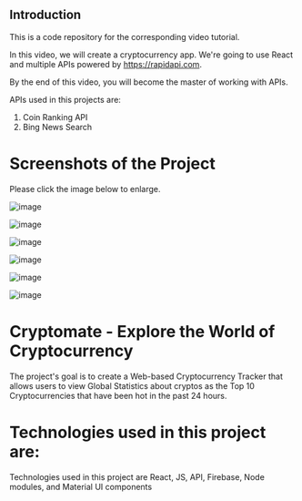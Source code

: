 
## Introduction
This is a code repository for the corresponding video tutorial. 

In this video, we will create a cryptocurrency app. We're going to use React and multiple APIs powered by https://rapidapi.com.

By the end of this video, you will become the master of working with APIs.

APIs used in this projects are:
1) Coin Ranking API
2) Bing News Search

# Screenshots of the Project

Please click the image below to enlarge.

![image](https://user-images.githubusercontent.com/69806791/165052265-72098ff2-507f-40dc-b5f4-fa8bff6c47e9.png)

![image](https://user-images.githubusercontent.com/69806791/165052355-0711e8d2-7c7f-4821-a9eb-b42eae7fd065.png)

![image](https://user-images.githubusercontent.com/69806791/165052589-d370f407-dd14-4bb6-b0e3-a8097ef23bc6.png)

![image](https://user-images.githubusercontent.com/69806791/165052691-7bd3182d-73d0-4986-8324-038e1ad7482e.png)

![image](https://user-images.githubusercontent.com/69806791/165052741-054e5545-82db-4f16-b414-932af2f9793b.png)

![image](https://user-images.githubusercontent.com/69806791/165052792-28f0fdab-a5fc-4b72-a6b7-d0c9809036e0.png)

# Cryptomate - Explore the World of Cryptocurrency
The project's goal is to create a Web-based Cryptocurrency Tracker that allows users to view Global Statistics about cryptos as the Top 10 Cryptocurrencies that have been hot in the past 24 hours.

# Technologies used in this project are:
Technologies used in this project are React, JS, API, Firebase, Node modules, and Material UI components

